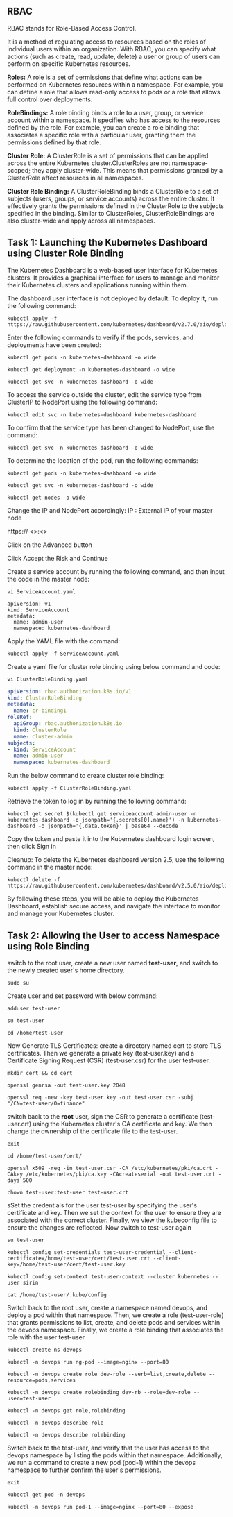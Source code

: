 ## RBAC

RBAC stands for Role-Based Access Control. 

It is a method of regulating access to resources based on the roles of individual users within an organization. With RBAC, you can specify what actions (such as create, read, update, delete) a user or group of users can perform on specific Kubernetes resources.

**Roles:** A role is a set of permissions that define what actions can be performed on Kubernetes resources within a namespace. For example, you can define a role that allows read-only access to pods or a role that allows full control over deployments.

**RoleBindings:** A role binding binds a role to a user, group, or service account within a namespace. It specifies who has access to the resources defined by the role. For example, you can create a role binding that associates a specific role with a particular user, granting them the permissions defined by that role.

**Cluster Role:** A ClusterRole is a set of permissions that can be applied across the entire Kubernetes cluster.ClusterRoles are not namespace-scoped; they apply cluster-wide. This means that permissions granted by a ClusterRole affect resources in all namespaces.

**Cluster Role Binding:** A ClusterRoleBinding binds a ClusterRole to a set of subjects (users, groups, or service accounts) across the entire cluster. It effectively grants the permissions defined in the ClusterRole to the subjects specified in the binding. Similar to ClusterRoles, ClusterRoleBindings are also cluster-wide and apply across all namespaces.


## Task 1: Launching the Kubernetes Dashboard using Cluster Role Binding

The Kubernetes Dashboard is a web-based user interface for Kubernetes clusters. It provides a graphical interface for users to manage and monitor their Kubernetes clusters and applications running within them.

The dashboard user interface is not deployed by default. To deploy it, run the following command:
```
kubectl apply -f https://raw.githubusercontent.com/kubernetes/dashboard/v2.7.0/aio/deploy/recommended.yaml
```
Enter the following commands to verify if the pods, services, and deployments have been created:
```
kubectl get pods -n kubernetes-dashboard -o wide
```
```
kubectl get deployment -n kubernetes-dashboard -o wide
```
```
kubectl get svc -n kubernetes-dashboard -o wide
```
To access the service outside the cluster, edit the service type from ClusterIP to NodePort using the following command:
```
kubectl edit svc -n kubernetes-dashboard kubernetes-dashboard
```
To confirm that the service type has been changed to NodePort, use the command:
```
kubectl get svc -n kubernetes-dashboard -o wide
```
To determine the location of the pod, run the following commands:
```
kubectl get pods -n kubernetes-dashboard -o wide
```
```
kubectl get svc -n kubernetes-dashboard -o wide
```
```
kubectl get nodes -o wide
```
Change the IP and NodePort accordingly:
IP : External IP of your master node

https:// <<your worker-node-1>>:<<NodePort>>

Click on the Advanced button

Click Accept the Risk and Continue

Create a service account by running the following command, and then input the code in the master node:
```
vi ServiceAccount.yaml
```
```
apiVersion: v1
kind: ServiceAccount
metadata:
  name: admin-user
  namespace: kubernetes-dashboard
```

Apply the YAML file with the command:
```
kubectl apply -f ServiceAccount.yaml
```

Create a yaml file for cluster role binding using below command and code:
```
vi ClusterRoleBinding.yaml
```
```yaml
apiVersion: rbac.authorization.k8s.io/v1
kind: ClusterRoleBinding
metadata:
  name: cr-binding1
roleRef:
  apiGroup: rbac.authorization.k8s.io
  kind: ClusterRole
  name: cluster-admin
subjects:
- kind: ServiceAccount
  name: admin-user
  namespace: kubernetes-dashboard
```
Run the below command to create cluster role binding:
```
kubectl apply -f ClusterRoleBinding.yaml
```
Retrieve the token to log in by running the following command:
```
kubectl get secret $(kubectl get serviceaccount admin-user -n kubernetes-dashboard -o jsonpath='{.secrets[0].name}') -n kubernetes-dashboard -o jsonpath='{.data.token}' | base64 --decode
```
Copy the token and paste it into the Kubernetes dashboard login screen, then click Sign in

Cleanup: To delete the Kubernetes dashboard version 2.5, use the following command in the master node:
```
kubectl delete -f https://raw.githubusercontent.com/kubernetes/dashboard/v2.5.0/aio/deploy/recommended.yaml
```
By following these steps, you will be able to deploy the Kubernetes Dashboard, establish secure access, and navigate the interface to monitor and manage your Kubernetes cluster.

## Task 2: Allowing the User to access Namespace using  Role Binding

switch to the root user, create a new user named **test-user**, and switch to the newly created user's home directory.
```
sudo su
```
Create user and set password with below command:
```
adduser test-user
```
```
su test-user
```
```
cd /home/test-user
```
Now Generate TLS Certificates: 
create a directory named cert to store TLS certificates. Then we generate a private key (test-user.key) and a Certificate Signing Request (CSR) (test-user.csr) for the user test-user.

```
mkdir cert && cd cert
```
```
openssl genrsa -out test-user.key 2048
```
```
openssl req -new -key test-user.key -out test-user.csr -subj "/CN=test-user/O=finance"
```

switch back to the  **root** user, sign the CSR to generate a certificate (test-user.crt) using the Kubernetes cluster's CA certificate and key. We then change the ownership of the certificate file to the test-user.

```
exit
```
```
cd /home/test-user/cert/
```
```
openssl x509 -req -in test-user.csr -CA /etc/kubernetes/pki/ca.crt -CAkey /etc/kubernetes/pki/ca.key -CAcreateserial -out test-user.crt -days 500
```
```
chown test-user:test-user test-user.crt
```
sSet the credentials for the user test-user by specifying the user's certificate and key. Then we set the context for the user to ensure they are associated with the correct cluster. Finally, we view the kubeconfig file to ensure the changes are reflected.
Now switch to test-user again
```
su test-user
```
```
kubectl config set-credentials test-user-credential --client-certificate=/home/test-user/cert/test-user.crt --client-key=/home/test-user/cert/test-user.key
```

```
kubectl config set-context test-user-context --cluster kubernetes --user sirin
```
```
cat /home/test-user/.kube/config
```

Switch back to the root user, create a namespace named devops, and deploy a pod within that namespace. Then, we create a role (test-user-role) that grants permissions to list, create, and delete pods and services within the devops namespace. Finally, we create a role binding that associates the role with the user test-user

```
kubectl create ns devops
```
```
kubectl -n devops run ng-pod --image=nginx --port=80
```
```
kubectl -n devops create role dev-role --verb=list,create,delete --resource=pods,services
```
```
kubectl -n devops create rolebinding dev-rb --role=dev-role --user=test-user
```
```
kubectl -n devops get role,rolebinding
```
```
kubectl -n devops describe role
```
```
kubectl -n devops describe rolebinding
```

Switch back to the test-user, and verify that the user has access to the devops namespace by listing the pods within that namespace. Additionally, we run a command to create a new pod (pod-1) within the devops namespace to further confirm the user's permissions.
```
exit
```
```
kubectl get pod -n devops
```
```
kubectl -n devops run pod-1 --image=nginx --port=80 --expose
```
